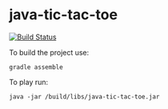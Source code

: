 # java-tic-tac-toe

[![Build Status](https://travis-ci.org/emashliles/java-tic-tac-toe.svg?branch=master)](https://travis-ci.org/emashliles/java-tic-tac-toe)

To build the project use:

```
gradle assemble
```

To play run:

```
java -jar /build/libs/java-tic-tac-toe.jar
```
